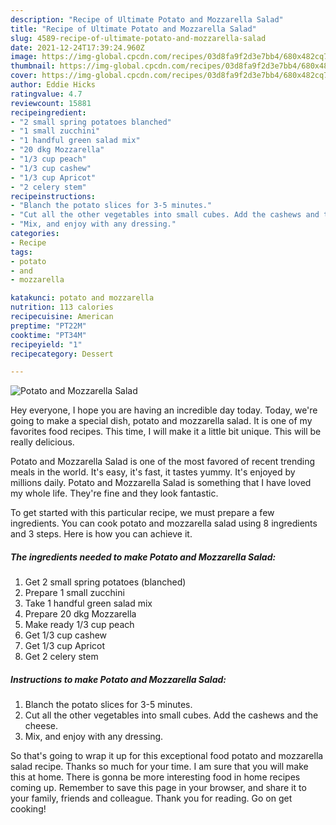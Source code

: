 ```yaml
---
description: "Recipe of Ultimate Potato and Mozzarella Salad"
title: "Recipe of Ultimate Potato and Mozzarella Salad"
slug: 4589-recipe-of-ultimate-potato-and-mozzarella-salad
date: 2021-12-24T17:39:24.960Z
image: https://img-global.cpcdn.com/recipes/03d8fa9f2d3e7bb4/680x482cq70/potato-and-mozzarella-salad-recipe-main-photo.jpg
thumbnail: https://img-global.cpcdn.com/recipes/03d8fa9f2d3e7bb4/680x482cq70/potato-and-mozzarella-salad-recipe-main-photo.jpg
cover: https://img-global.cpcdn.com/recipes/03d8fa9f2d3e7bb4/680x482cq70/potato-and-mozzarella-salad-recipe-main-photo.jpg
author: Eddie Hicks
ratingvalue: 4.7
reviewcount: 15881
recipeingredient:
- "2 small spring potatoes blanched"
- "1 small zucchini"
- "1 handful green salad mix"
- "20 dkg Mozzarella"
- "1/3 cup peach"
- "1/3 cup cashew"
- "1/3 cup Apricot"
- "2 celery stem"
recipeinstructions:
- "Blanch the potato slices for 3-5 minutes."
- "Cut all the other vegetables into small cubes. Add the cashews and the cheese."
- "Mix, and enjoy with any dressing."
categories:
- Recipe
tags:
- potato
- and
- mozzarella

katakunci: potato and mozzarella 
nutrition: 113 calories
recipecuisine: American
preptime: "PT22M"
cooktime: "PT34M"
recipeyield: "1"
recipecategory: Dessert

---
```



![Potato and Mozzarella Salad](https://img-global.cpcdn.com/recipes/03d8fa9f2d3e7bb4/680x482cq70/potato-and-mozzarella-salad-recipe-main-photo.jpg)

Hey everyone, I hope you are having an incredible day today. Today, we're going to make a special dish, potato and mozzarella salad. It is one of my favorites food recipes. This time, I will make it a little bit unique. This will be really delicious.



Potato and Mozzarella Salad is one of the most favored of recent trending meals in the world. It's easy, it's fast, it tastes yummy. It's enjoyed by millions daily. Potato and Mozzarella Salad is something that I have loved my whole life. They're fine and they look fantastic.


To get started with this particular recipe, we must prepare a few ingredients. You can cook potato and mozzarella salad using 8 ingredients and 3 steps. Here is how you can achieve it.

<!--inarticleads1-->

##### The ingredients needed to make Potato and Mozzarella Salad:

1. Get 2 small spring potatoes (blanched)
1. Prepare 1 small zucchini
1. Take 1 handful green salad mix
1. Prepare 20 dkg Mozzarella
1. Make ready 1/3 cup peach
1. Get 1/3 cup cashew
1. Get 1/3 cup Apricot
1. Get 2 celery stem




<!--inarticleads2-->

##### Instructions to make Potato and Mozzarella Salad:

1. Blanch the potato slices for 3-5 minutes.
1. Cut all the other vegetables into small cubes. Add the cashews and the cheese.
1. Mix, and enjoy with any dressing.




So that's going to wrap it up for this exceptional food potato and mozzarella salad recipe. Thanks so much for your time. I am sure that you will make this at home. There is gonna be more interesting food in home recipes coming up. Remember to save this page in your browser, and share it to your family, friends and colleague. Thank you for reading. Go on get cooking!
